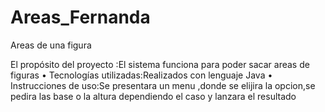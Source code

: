 # Areas_Fernanda
Areas de una figura

El propósito del proyecto :El sistema funciona para poder sacar areas de figuras
• Tecnologías utilizadas:Realizados con lenguaje Java
• Instrucciones de uso:Se presentara un menu ,donde se elijira la opcion,se pedira las base o la altura dependiendo el caso y lanzara el resultado 